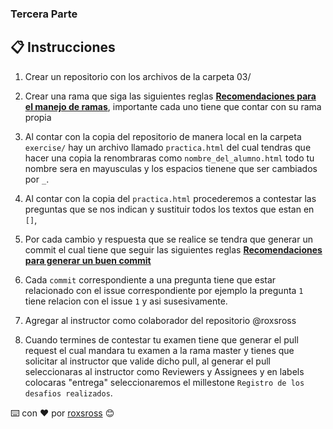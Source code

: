### Tercera Parte

## 📋 Instrucciones

1. Crear un repositorio con los archivos de la carpeta 03/

2. Crear una rama que siga las siguientes reglas **[Recomendaciones para el manejo de ramas](https://medium.com/@jmz12/recomendaciones-para-el-manejo-de-ramas-5dd4b5a23c91)**, importante cada uno tiene que contar con su rama propia

3. Al contar con la copia del repositorio de manera local en la carpeta `exercise/` hay un archivo llamado `practica.html` del cual tendras que hacer una copia la renombraras como `nombre_del_alumno.html` todo tu nombre sera en mayusculas y los espacios tienene que ser cambiados por `_`.

4. Al contar con la copia del `practica.html` procederemos a contestar las preguntas que se nos indican y sustituir todos los textos que estan en `[]`, 

5. Por cada cambio y respuesta que se realice se tendra que generar un commit el cual tiene que seguir las siguientes reglas **[Recomendaciones para generar un buen commit](https://medium.com/@jmz12/buenas-pr%C3%A1cticas-para-commits-5eb4c86b9a47)**

6. Cada `commit` correspondiente a una pregunta tiene que estar relacionado con el issue correspondiente por ejemplo la pregunta `1` tiene relacion con el issue `1` y asi susesivamente.

7. Agregar al instructor como colaborador del repositorio @roxsross

8. Cuando termines de contestar tu examen tiene que generar el pull request el cual mandara tu examen a la rama master y tienes que solicitar al instructor que valide dicho pull, al generar el pull seleccionaras al instructor como Reviewers y Assignees y en labels colocaras "entrega" seleccionaremos el millestone `Registro de los desafios realizados`.


⌨️ con ❤️ por [roxsross](https://github.com/roxsross) 😊
